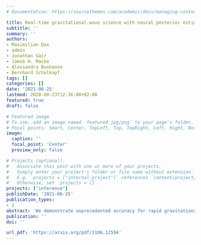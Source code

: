 ```yaml
---
# Documentation: https://sourcethemes.com/academic/docs/managing-content/

title: Real-time gravitational-wave science with neural posterior estimation
subtitle: ''
summary: ''
authors:
- Maximilian Dax
- admin
- Jonathan Gair
- Jakob H. Macke
- Alessandra Buonanno
- Bernhard Scholkopf
tags: []
categories: []
date: '2021-06-25'
lastmod: 2020-08-23T12:36:00+02:00
featured: true
draft: false

# Featured image
# To use, add an image named `featured.jpg/png` to your page's folder.
# Focal points: Smart, Center, TopLeft, Top, TopRight, Left, Right, BottomLeft, Bottom, BottomRight.
image:
  caption: ''
  focal_point: 'Center'
  preview_only: false

# Projects (optional).
#   Associate this post with one or more of your projects.
#   Simply enter your project's folder or file name without extension.
#   E.g. `projects = ["internal-project"]` references `content/project/deep-learning/index.md`.
#   Otherwise, set `projects = []`.
projects: ["inference"]
publishDate: '2021-06-25'
publication_types:
- 2
abstract: 'We demonstrate unprecedented accuracy for rapid gravitational-wave parameter estimation with deep learning. Using neural networks as surrogates for Bayesian posterior distributions, we analyze eight gravitational-wave events from the first LIGO-Virgo Gravitational-Wave Transient Catalog and find very close quantitative agreement with standard inference codes, but with inference times reduced from O(day) to a minute per event. Our networks are trained using simulated data, including an estimate of the detector-noise characteristics near the event. This encodes the signal and noise models within millions of neural-network parameters, and enables inference for any observed data consistent with the training distribution, accounting for noise nonstationarity from event to event. Our algorithm---called “DINGO”---sets a new standard in fast-and-accurate inference of physical parameters of detected gravitational-wave events, which should enable real-time data analysis without sacrificing accuracy.'
publication: ''
doi: ''

url_pdf: 'https://arxiv.org/pdf/2106.12594'
---
```

